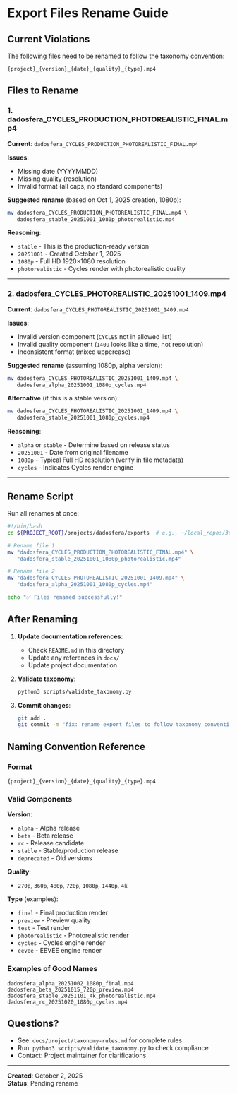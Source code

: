 # Export Files Rename Guide

## Current Violations

The following files need to be renamed to follow the taxonomy convention:

```
{project}_{version}_{date}_{quality}_{type}.mp4
```

## Files to Rename

### 1. dadosfera_CYCLES_PRODUCTION_PHOTOREALISTIC_FINAL.mp4

**Current**: `dadosfera_CYCLES_PRODUCTION_PHOTOREALISTIC_FINAL.mp4`

**Issues**:
- Missing date (YYYYMMDD)
- Missing quality (resolution)
- Invalid format (all caps, no standard components)

**Suggested rename** (based on Oct 1, 2025 creation, 1080p):
```bash
mv dadosfera_CYCLES_PRODUCTION_PHOTOREALISTIC_FINAL.mp4 \
   dadosfera_stable_20251001_1080p_photorealistic.mp4
```

**Reasoning**:
- `stable` - This is the production-ready version
- `20251001` - Created October 1, 2025
- `1080p` - Full HD 1920×1080 resolution
- `photorealistic` - Cycles render with photorealistic quality

---

### 2. dadosfera_CYCLES_PHOTOREALISTIC_20251001_1409.mp4

**Current**: `dadosfera_CYCLES_PHOTOREALISTIC_20251001_1409.mp4`

**Issues**:
- Invalid version component (`CYCLES` not in allowed list)
- Invalid quality component (`1409` looks like a time, not resolution)
- Inconsistent format (mixed uppercase)

**Suggested rename** (assuming 1080p, alpha version):
```bash
mv dadosfera_CYCLES_PHOTOREALISTIC_20251001_1409.mp4 \
   dadosfera_alpha_20251001_1080p_cycles.mp4
```

**Alternative** (if this is a stable version):
```bash
mv dadosfera_CYCLES_PHOTOREALISTIC_20251001_1409.mp4 \
   dadosfera_stable_20251001_1080p_cycles.mp4
```

**Reasoning**:
- `alpha` or `stable` - Determine based on release status
- `20251001` - Date from original filename
- `1080p` - Typical Full HD resolution (verify in file metadata)
- `cycles` - Indicates Cycles render engine

---

## Rename Script

Run all renames at once:

```bash
#!/bin/bash
cd ${PROJECT_ROOT}/projects/dadosfera/exports  # e.g., ~/local_repos/3d-ddf/projects/dadosfera/exports

# Rename file 1
mv "dadosfera_CYCLES_PRODUCTION_PHOTOREALISTIC_FINAL.mp4" \
   "dadosfera_stable_20251001_1080p_photorealistic.mp4"

# Rename file 2
mv "dadosfera_CYCLES_PHOTOREALISTIC_20251001_1409.mp4" \
   "dadosfera_alpha_20251001_1080p_cycles.mp4"

echo "✅ Files renamed successfully!"
```

## After Renaming

1. **Update documentation references**:
   - Check `README.md` in this directory
   - Update any references in `docs/`
   - Update project documentation

2. **Validate taxonomy**:
   ```bash
   python3 scripts/validate_taxonomy.py
   ```

3. **Commit changes**:
   ```bash
   git add .
   git commit -m "fix: rename export files to follow taxonomy convention"
   ```

## Naming Convention Reference

### Format
```
{project}_{version}_{date}_{quality}_{type}.mp4
```

### Valid Components

**Version**:
- `alpha` - Alpha release
- `beta` - Beta release  
- `rc` - Release candidate
- `stable` - Stable/production release
- `deprecated` - Old versions

**Quality**:
- `270p`, `360p`, `480p`, `720p`, `1080p`, `1440p`, `4k`

**Type** (examples):
- `final` - Final production render
- `preview` - Preview quality
- `test` - Test render
- `photorealistic` - Photorealistic render
- `cycles` - Cycles engine render
- `eevee` - EEVEE engine render

### Examples of Good Names

```
dadosfera_alpha_20251002_1080p_final.mp4
dadosfera_beta_20251015_720p_preview.mp4
dadosfera_stable_20251101_4k_photorealistic.mp4
dadosfera_rc_20251020_1080p_cycles.mp4
```

## Questions?

- See: `docs/project/taxonomy-rules.md` for complete rules
- Run: `python3 scripts/validate_taxonomy.py` to check compliance
- Contact: Project maintainer for clarifications

---

**Created**: October 2, 2025  
**Status**: Pending rename
